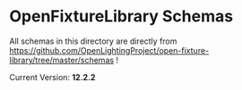 # OpenFixtureLibrary Schemas

All schemas in this directory are directly from https://github.com/OpenLightingProject/open-fixture-library/tree/master/schemas !  

Current Version: **12.2.2**

